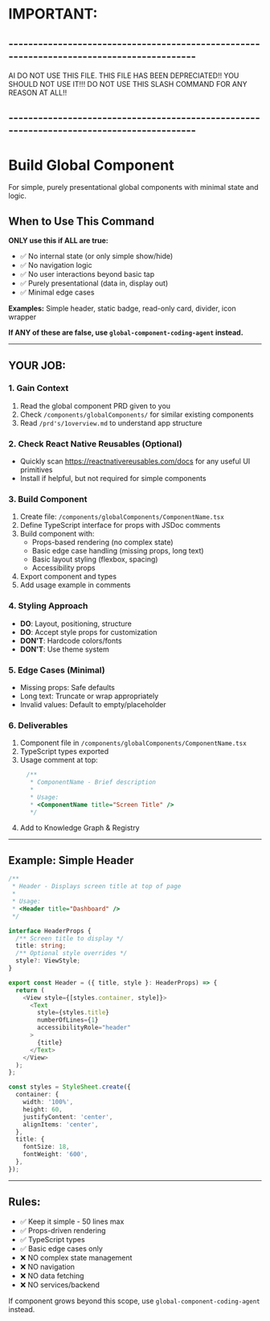 

# IMPORTANT:
## -----------------------------------------------------------------------------------------
AI DO NOT USE THIS FILE. THIS FILE HAS BEEN DEPRECIATED!! YOU SHOULD NOT USE IT!!!
DO NOT USE THIS SLASH COMMAND FOR ANY REASON AT ALL!!
## -----------------------------------------------------------------------------------------




# Build Global Component
For simple, purely presentational global components with minimal state and logic.

## When to Use This Command
**ONLY use this if ALL are true:**
- ✅ No internal state (or only simple show/hide)
- ✅ No navigation logic
- ✅ No user interactions beyond basic tap
- ✅ Purely presentational (data in, display out)
- ✅ Minimal edge cases

**Examples:** Simple header, static badge, read-only card, divider, icon wrapper

**If ANY of these are false, use `global-component-coding-agent` instead.**

---

## YOUR JOB:

### 1. Gain Context
  1. Read the global component PRD given to you
  2. Check `/components/globalComponents/` for similar existing components
  3. Read `/prd's/1overview.md` to understand app structure

### 2. Check React Native Reusables (Optional)
  - Quickly scan https://reactnativereusables.com/docs for any useful UI primitives
  - Install if helpful, but not required for simple components

### 3. Build Component
  1. Create file: `/components/globalComponents/ComponentName.tsx`
  2. Define TypeScript interface for props with JSDoc comments
  3. Build component with:
     - Props-based rendering (no complex state)
     - Basic edge case handling (missing props, long text)
     - Basic layout styling (flexbox, spacing)
     - Accessibility props
  4. Export component and types
  5. Add usage example in comments

### 4. Styling Approach
  - **DO**: Layout, positioning, structure
  - **DO**: Accept style props for customization
  - **DON'T**: Hardcode colors/fonts
  - **DON'T**: Use theme system

### 5. Edge Cases (Minimal)
  - Missing props: Safe defaults
  - Long text: Truncate or wrap appropriately
  - Invalid values: Default to empty/placeholder

### 6. Deliverables
  1. Component file in `/components/globalComponents/ComponentName.tsx`
  2. TypeScript types exported
  3. Usage comment at top:
```typescript
     /**
      * ComponentName - Brief description
      *
      * Usage:
      * <ComponentName title="Screen Title" />
      */
```
  4. Add to Knowledge Graph & Registry

---

## Example: Simple Header
```typescript
/**
 * Header - Displays screen title at top of page
 *
 * Usage:
 * <Header title="Dashboard" />
 */

interface HeaderProps {
  /** Screen title to display */
  title: string;
  /** Optional style overrides */
  style?: ViewStyle;
}

export const Header = ({ title, style }: HeaderProps) => {
  return (
    <View style={[styles.container, style]}>
      <Text 
        style={styles.title}
        numberOfLines={1}
        accessibilityRole="header"
      >
        {title}
      </Text>
    </View>
  );
};

const styles = StyleSheet.create({
  container: {
    width: '100%',
    height: 60,
    justifyContent: 'center',
    alignItems: 'center',
  },
  title: {
    fontSize: 18,
    fontWeight: '600',
  },
});
```

---

## Rules:
  - ✅ Keep it simple - 50 lines max
  - ✅ Props-driven rendering
  - ✅ TypeScript types
  - ✅ Basic edge cases only
  - ❌ NO complex state management
  - ❌ NO navigation
  - ❌ NO data fetching
  - ❌ NO services/backend

If component grows beyond this scope, use `global-component-coding-agent` instead.